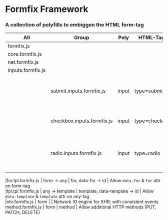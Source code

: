 # Formfix Framework

### A collection of polyfills to embiggen the HTML form-tag


All   | Group      | Poly      | HTML-Tags       | Attrs                           | Description                                            
------|------------|-----------|-----------------|---------------------------------|----------------------------------------------------
formfix.js                   |||                 |                                 |                                   
 | core.formfix.js            ||                 |                                 |  
 | net.formfix.js             ||                 |                                 |  
 | inputs.formfix.js          ||                 |                                 |   
 || submit.inputs.formfix.js   |  input          | type=submit                     | Disable submit on form send; enable on receive         
 || checkbox.inputs.formfix.js |  input          | type=checkbox                   | Allow unchecked to be sent on submit                   
 || radio.inputs.formfix.js    |  input          | type=radio                      | Allow `data-current` & `current` for easier templating 

|for.tpl.formfix.js       | form -> any     | for, data-for -> id             | Allow `data-for` & `for` attr on form-tag              
|tpl.tpl.formfix.js       | any -> template | template, data-template -> id   | Allow `data-template` & `template` attr on any-tag              
|xhr.formfix.js       | form            |                                 | Network IO engine for XHR; with consistent events      
method.formfix.js    | form            | method                          | Allow additional HTTP methods (PUT, PATCH, DELETE)     